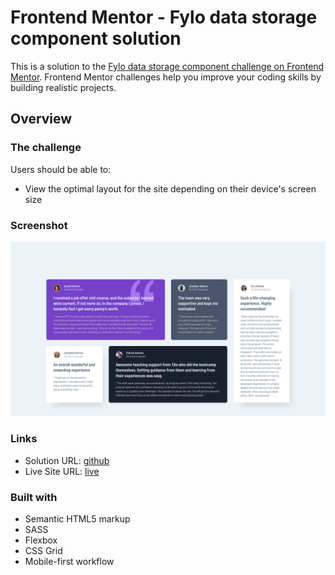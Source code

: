 # Frontend Mentor - Fylo data storage component solution

This is a solution to the [Fylo data storage component challenge on Frontend Mentor](https://www.frontendmentor.io/challenges/fylo-data-storage-component-1dZPRbV5n). Frontend Mentor challenges help you improve your coding skills by building realistic projects. 

## Overview

### The challenge

Users should be able to:

- View the optimal layout for the site depending on their device's screen size

### Screenshot

![](./screenshot.png)

### Links

- Solution URL: [github](https://github.com/msienkowiec/testimonials-grid-section-main)
- Live Site URL: [live](https://creative-cassata-f79358.netlify.app/)

### Built with

- Semantic HTML5 markup
- SASS
- Flexbox
- CSS Grid
- Mobile-first workflow